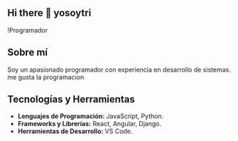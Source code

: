 ## Hi there 👋 yosoytri

!Programador

## Sobre mí

Soy un apasionado programador con experiencia en desarrollo de sistemas. me gusta la programacion

## Tecnologías y Herramientas

- **Lenguajes de Programación:**  JavaScript, Python.
- **Frameworks y Librerías:**  React, Angular, Django.
- **Herramientas de Desarrollo:** VS Code.




